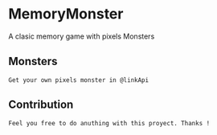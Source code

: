 # MemoryMonster
A clasic memory game with pixels Monsters

## Monsters
    Get your own pixels monster in @linkApi

## Contribution
    Feel you free to do anuthing with this proyect. Thanks !
